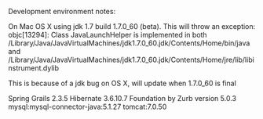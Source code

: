 Development environment notes:

On Mac OS X using jdk 1.7 build 1.7.0_60 (beta). This will throw an exception:
objc[13294]: Class JavaLaunchHelper is implemented in both /Library/Java/JavaVirtualMachines/jdk1.7.0_60.jdk/Contents/Home/bin/java and /Library/Java/JavaVirtualMachines/jdk1.7.0_60.jdk/Contents/Home/jre/lib/libinstrument.dylib

This is because of a jdk bug on OS X, will update when 1.7.0_60 is final

Spring Grails 2.3.5
Hibernate 3.6.10.7
Foundation by Zurb version 5.0.3
mysql:mysql-connector-java:5.1.27
tomcat:7.0.50
